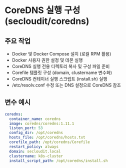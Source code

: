 # CoreDNS 실행 구성 (secloudit/coredns)

## 주요 작업
- Docker 및 Docker Compose 설치 (로컬 RPM 활용)
- Docker 사용자 권한 설정 및 데몬 실행
- CoreDNS 실행 전용 디렉토리 복사 및 구성 파일 준비
- Corefile 템플릿 구성 (domain, clustername 변수화)
- CoreDNS 컨테이너 실행 스크립트 (install.sh) 실행
- /etc/resolv.conf 수정 또는 DNS 설정으로 CoreDNS 참조

## 변수 예시
```yaml
coredns:
  container_name: coredns
  image: coredns/coredns:1.11.1
  listen_port: 53
  config_dir: /opt/coredns
  hosts_file: /opt/coredns/hosts.txt
  corefile_path: /opt/coredns/Corefile
  restart_policy: always
  domain: secloudit.local
  clustername: k8s-cluster
  install_script_path: /opt/coredns/install.sh
``` 